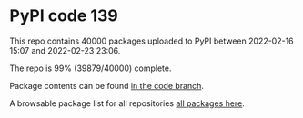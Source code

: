 # PyPI code 139

This repo contains 40000 packages uploaded to PyPI between 
2022-02-16 15:07 and 2022-02-23 23:06.

The repo is 99% (39879/40000) complete.

Package contents can be found [in the code branch](https://github.com/pypi-data/pypi-mirror-139/tree/code/packages).

A browsable package list for all repositories [all packages here](https://pypi-data.github.io/website/repositories/pypi-mirror-139).


